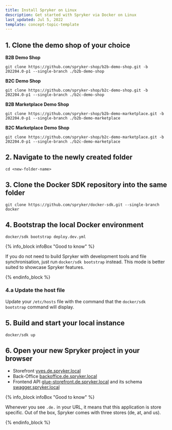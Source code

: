 ```yaml
---
title: Install Spryker on Linux
description: Get started with Spryker via Docker on Linux
last_updated: Jul 5, 2022
template: concept-topic-template
---
```


## 1. Clone the demo shop of your choice

**B2B Demo Shop**

```shell
git clone https://github.com/spryker-shop/b2b-demo-shop.git -b 202204.0-p1 --single-branch ./b2b-demo-shop
```

**B2C Demo Shop**

```shell
git clone https://github.com/spryker-shop/b2c-demo-shop.git -b 202204.0-p1 --single-branch ./b2c-demo-shop
```

**B2B Marketplace Demo Shop**

```shell
git clone https://github.com/spryker-shop/b2b-demo-marketplace.git -b 202204.0-p1 --single-branch ./b2b-demo-marketplace
```

**B2C Marketplace Demo Shop**

```shell
git clone https://github.com/spryker-shop/b2c-demo-marketplace.git -b 202204.0-p1 --single-branch ./b2c-demo-marketplace
```

## 2. Navigate to the newly created folder

```shell
cd <new-folder-name>
```

## 3. Clone the Docker SDK repository into the same folder

```shell
git clone https://github.com/spryker/docker-sdk.git --single-branch docker
```

## 4. Bootstrap the local Docker environment

```shell
docker/sdk bootstrap deploy.dev.yml
```

{% info_block infoBox "Good to know" %}

If you do not need to build Spryker with development tools and file synchronisation, just run `docker/sdk bootstrap` instead. This mode is better suited to showcase Spryker features.

{% endinfo_block %}

### 4.a Update the host file

Update your `/etc/hosts` file with the command that the `docker/sdk bootstrap` command will display.

## 5. Build and start your local instance

```shell
docker/sdk up
```

## 6. Open your new Spryker project in your browser

* Storefront [yves.de.spryker.local](yves.de.spryker.local)
* Back-Office [backoffice.de.spryker.local](backoffice.de.spryker.local)
* Frontend API [glue-storefront.de.spryker.local](glue-storefront.de.spryker.local) and its schema [swagger.spryker.local](swagger.spryker.local)

{% info_block infoBox "Good to know" %}

Whenever you see `.de.` in your URL, it means that this application is store specific. Out of the box, Spryker comes with three stores (de, at, and us).

{% endinfo_block %}

